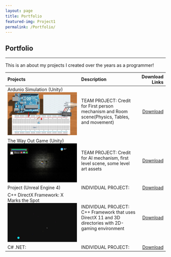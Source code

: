 ```yaml
---
layout: page
title: Portfolio
featured-img: Project1
permalink: /Portfolio/
---
```


## Portfolio
----

This is an about my projects I created over the years as a programmer!


| Projects            |     Description   | Download Links        |
| :---                |     :----        |                   ---:|
| Ardunio Simulation (Unity) ![Ardunio Unity Project](/assets/img/Project1.JPG)  |TEAM PROJECT: Credit for First person mechanism and Room scene(Physics, Tables, and movement)| <a href="http://www.mediafire.com/file/mnq1h193ohrcg9m/DownToTheWire_Gold_Release.rar" download>Download</a>   |
| The Way Out Game (Unity)    ![The Way Out](/assets/img/Project2.JPG) |TEAM PROJECT: Credit for AI mechanism, first level scene, some level art assets         |<a href="http://www.mediafire.com/file/s5kbq3nsncm2880/The%20Way%20Out%20Gold%20Release.zip" download>Download</a>   |
| Project (Unreal Engine 4)  |INDIVIDUAL PROJECT:                  |        <a href=""  download>Download</a>             |
| C++ DirectX Framework:  X Marks the Spot  ![C++ Framework](/assets/img/Project3.JPG) |INDIVIDUAL PROJECT:  C++ Framework that uses DirectX 11 and 3D directories with 2D-gaming environment                  |        <a href="https://github.com/ReckoningHero/X-Marks-the-Spot"  download>Download</a>             |
| C# .NET:   |INDIVIDUAL PROJECT:                  |        <a href=""  download>Download</a>             |
